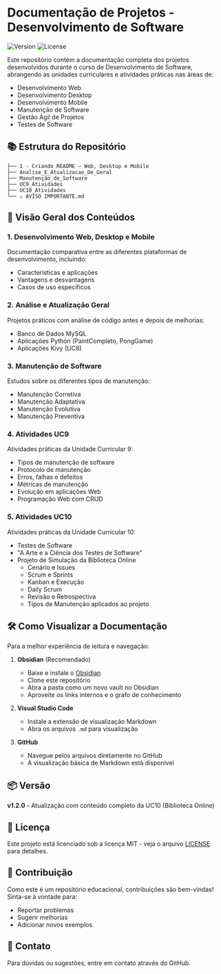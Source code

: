 # Documentação de Projetos - Desenvolvimento de Software

![Version](https://img.shields.io/badge/version-1.2.0-blue.svg)
![License](https://img.shields.io/badge/license-MIT-green.svg)

Este repositório contém a documentação completa dos projetos desenvolvidos durante o curso de Desenvolvimento de Software, abrangendo as unidades curriculares e atividades práticas nas áreas de:

- Desenvolvimento Web
- Desenvolvimento Desktop
- Desenvolvimento Mobile
- Manutenção de Software
- Gestão Ágil de Projetos
- Testes de Software

## 📚 Estrutura do Repositório

```
├── 1 - Criando README – Web, Desktop e Mobile
├── Analise_E_Atualizacao_De_Geral
├── Manutenção_de_Software
├── UC9_Atividades
├── UC10_Atividades
└── ⚠️ AVISO IMPORTANTE.md
```

## 📖 Visão Geral dos Conteúdos

### 1. Desenvolvimento Web, Desktop e Mobile
Documentação comparativa entre as diferentes plataformas de desenvolvimento, incluindo:
- Características e aplicações
- Vantagens e desvantagens
- Casos de uso específicos

### 2. Análise e Atualização Geral
Projetos práticos com análise de código antes e depois de melhorias:
- Banco de Dados MySQL
- Aplicações Python (PaintCompleto, PongGame)
- Aplicações Kivy (UC8)

### 3. Manutenção de Software
Estudos sobre os diferentes tipos de manutenção:
- Manutenção Corretiva
- Manutenção Adaptativa
- Manutenção Evolutiva
- Manutenção Preventiva

### 4. Atividades UC9
Atividades práticas da Unidade Curricular 9:
- Tipos de manutenção de software
- Protocolo de manutenção
- Erros, falhas e defeitos
- Métricas de manutenção
- Evolução em aplicações Web
- Programação Web com CRUD

### 5. Atividades UC10
Atividades práticas da Unidade Curricular 10:
- Testes de Software
- "A Arte e a Ciência dos Testes de Software"
- Projeto de Simulação da Biblioteca Online
  - Cenário e Issues
  - Scrum e Sprints
  - Kanban e Execução
  - Daily Scrum
  - Revisão e Retrospectiva
  - Tipos de Manutenção aplicados ao projeto

## 🛠️ Como Visualizar a Documentação

Para a melhor experiência de leitura e navegação:

1. **Obsidian** (Recomendado)
   - Baixe e instale o [Obsidian](https://obsidian.md/)
   - Clone este repositório
   - Abra a pasta como um novo vault no Obsidian
   - Aproveite os links internos e o grafo de conhecimento

2. **Visual Studio Code**
   - Instale a extensão de visualização Markdown
   - Abra os arquivos `.md` para visualização

3. **GitHub**
   - Navegue pelos arquivos diretamente no GitHub
   - A visualização básica de Markdown está disponível

## 📦 Versão

**v1.2.0** - Atualização com conteúdo completo da UC10 (Biblioteca Online)

## 📄 Licença

Este projeto está licenciado sob a licença MIT - veja o arquivo [LICENSE](LICENSE) para detalhes.

## 🤝 Contribuição

Como este é um repositório educacional, contribuições são bem-vindas! Sinta-se à vontade para:
- Reportar problemas
- Sugerir melhorias
- Adicionar novos exemplos

## 📧 Contato

Para dúvidas ou sugestões, entre em contato através do GitHub.